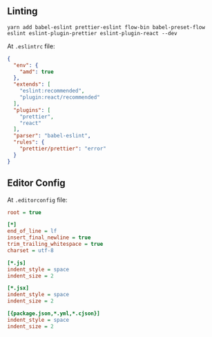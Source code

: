 
## Linting ##

```shell
yarn add babel-eslint prettier-eslint flow-bin babel-preset-flow eslint eslint-plugin-prettier eslint-plugin-react --dev
```

At `.eslintrc` file:
```json
{
  "env": {
    "amd": true
  },
  "extends": [
    "eslint:recommended",
    "plugin:react/recommended"
  ],
  "plugins": [
    "prettier",
    "react"
  ],
  "parser": "babel-eslint",
  "rules": {
    "prettier/prettier": "error"
  }
}
```

## Editor Config ##

At `.editorconfig` file:
```ini
root = true

[*]
end_of_line = lf
insert_final_newline = true
trim_trailing_whitespace = true
charset = utf-8

[*.js]
indent_style = space
indent_size = 2

[*.jsx]
indent_style = space
indent_size = 2

[{package.json,*.yml,*.cjson}]
indent_style = space
indent_size = 2

```